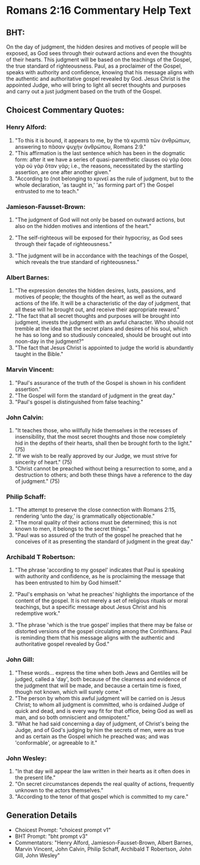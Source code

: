 # Romans 2:16 Commentary Help Text

## BHT:
On the day of judgment, the hidden desires and motives of people will be exposed, as God sees through their outward actions and even the thoughts of their hearts. This judgment will be based on the teachings of the Gospel, the true standard of righteousness. Paul, as a proclaimer of the Gospel, speaks with authority and confidence, knowing that his message aligns with the authentic and authoritative gospel revealed by God. Jesus Christ is the appointed Judge, who will bring to light all secret thoughts and purposes and carry out a just judgment based on the truth of the Gospel.

## Choicest Commentary Quotes:
### Henry Alford:
1. "To this it is bound, it appears to me, by the τὰ κρυπτὰ τῶν ἀνθρώπων, answering to πᾶσαν ψυχὴν ἀνθρώπου, Romans 2:9." 
2. "This affirmation is the last sentence which has been in the dogmatic form: after it we have a series of quasi-parenthetic clauses οὐ γάρ ὅσοι γάρ οὐ γάρ ὅταν γάρ; i.e., the reasons, necessitated by the startling assertion, are one after another given."
3. "According to (not belonging to κρινεῖ as the rule of judgment, but to the whole declaration, 'as taught in,' 'as forming part of') the Gospel entrusted to me to teach."

### Jamieson-Fausset-Brown:
1. "The judgment of God will not only be based on outward actions, but also on the hidden motives and intentions of the heart." 

2. "The self-righteous will be exposed for their hypocrisy, as God sees through their façade of righteousness." 

3. "The judgment will be in accordance with the teachings of the Gospel, which reveals the true standard of righteousness."

### Albert Barnes:
1. "The expression denotes the hidden desires, lusts, passions, and motives of people; the thoughts of the heart, as well as the outward actions of the life. It will be a characteristic of the day of judgment, that all these will he brought out, and receive their appropriate reward."
2. "The fact that all secret thoughts and purposes will be brought into judgment, invests the judgment with an awful character. Who should not tremble at the idea that the secret plans and desires of his soul, which he has so long and so studiously concealed, should be brought out into noon-day in the judgment?"
3. "The fact that Jesus Christ is appointed to judge the world is abundantly taught in the Bible."

### Marvin Vincent:
1. "Paul's assurance of the truth of the Gospel is shown in his confident assertion."
2. "The Gospel will form the standard of judgment in the great day."
3. "Paul's gospel is distinguished from false teaching."

### John Calvin:
1. "It teaches those, who willfully hide themselves in the recesses of insensibility, that the most secret thoughts and those now completely hid in the depths of their hearts, shall then be brought forth to the light." (75)
2. "If we wish to be really approved by our Judge, we must strive for sincerity of heart." (75)
3. "Christ cannot be preached without being a resurrection to some, and a destruction to others; and both these things have a reference to the day of judgment." (75)

### Philip Schaff:
1. "The attempt to preserve the close connection with Romans 2:15, rendering ‘unto the day,’ is grammatically objectionable."
2. "The moral quality of their actions must be determined; this is not known to men, it belongs to the secret things."
3. "Paul was so assured of the truth of the gospel he preached that he conceives of it as presenting the standard of judgment in the great day."

### Archibald T Robertson:
1. "The phrase 'according to my gospel' indicates that Paul is speaking with authority and confidence, as he is proclaiming the message that has been entrusted to him by God himself." 

2. "Paul's emphasis on 'what he preaches' highlights the importance of the content of the gospel. It is not merely a set of religious rituals or moral teachings, but a specific message about Jesus Christ and his redemptive work." 

3. "The phrase 'which is the true gospel' implies that there may be false or distorted versions of the gospel circulating among the Corinthians. Paul is reminding them that his message aligns with the authentic and authoritative gospel revealed by God."

### John Gill:
1. "These words... express the time when both Jews and Gentiles will be judged, called a 'day', both because of the clearness and evidence of the judgment that will be made, and because a certain time is fixed, though not known, which will surely come."
2. "The person by whom this awful judgment will be carried on is Jesus Christ; to whom all judgment is committed, who is ordained Judge of quick and dead, and is every way fit for that office, being God as well as man, and so both omniscient and omnipotent."
3. "What he had said concerning a day of judgment, of Christ's being the Judge, and of God's judging by him the secrets of men, were as true and as certain as the Gospel which he preached was; and was 'conformable', or agreeable to it."

### John Wesley:
1. "In that day will appear the law written in their hearts as it often does in the present life."
2. "On secret circumstances depends the real quality of actions, frequently unknown to the actors themselves."
3. "According to the tenor of that gospel which is committed to my care."


## Generation Details
- Choicest Prompt: "choicest prompt v1"
- BHT Prompt: "bht prompt v3"
- Commentators: "Henry Alford, Jamieson-Fausset-Brown, Albert Barnes, Marvin Vincent, John Calvin, Philip Schaff, Archibald T Robertson, John Gill, John Wesley"
